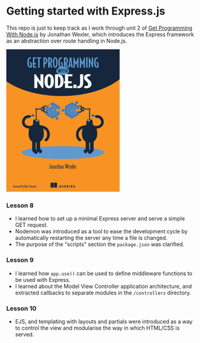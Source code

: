 # Getting started with Express.js

This repo is just to keep track as I work through unit 2 of [Get Programming With Node.js](https://amzn.eu/d/1SdEKQ3) by Jonathan Wexler, which introduces the Express framework as an abstraction over route handling in Node.js.

<a href="https://amzn.eu/d/1SdEKQ3"><img src="book_cover.jpg" width="300" /></a>

### Lesson 8

- I learned how to set up a minimal Express server and serve a simple GET request.
- Nodemon was introduced as a tool to ease the development cycle by automatically restarting the server any time a file is changed.
- The purpose of the "scripts" section the `package.json` was clarified.

### Lesson 9

- I learned how `app.use()` can be used to define middleware functions to be used with Express.
- I learned about the Model View Controller application architecture, and extracted callbacks to separate modules in the `/controllers` directory.

### Lesson 10

- EJS, and templating with layouts and partials were introduced as a way to control the view and modularise the way in which HTML/CSS is served.